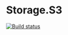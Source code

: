 # Storage.S3

[![Build status](https://ci.appveyor.com/api/projects/status/45d7sv45yaeiq7jm/branch/master?svg=true)](https://ci.appveyor.com/project/tachyon1337/storage-s3/branch/master)